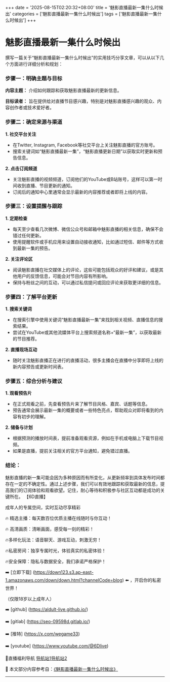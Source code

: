 +++
date = '2025-08-15T02:20:32+08:00'
title = '魅影直播最新一集什么时候出'
categories = ['魅影直播最新一集什么时候出']
tags = ['魅影直播最新一集什么时候出']
+++

# 魅影直播最新一集什么时候出

撰写一篇关于“魅影直播最新一集什么时候出”的实用技巧分享文章，可以从以下几个方面进行详细分析和规划：

### 步骤一：明确主题与目标

**内容主题：**
介绍如何跟踪和获取魅影直播最新的更新信息。

**目标读者：**
旨在提供给对直播节目感兴趣，特别是对魅影直播感兴趣的观众、内容创作者或技术爱好者。

### 步骤二：确定来源与渠道

**1. 社交平台关注**
- 在Twitter, Instagram, Facebook等社交平台上关注魅影直播的官方账号。
- 搜索关键词如“魅影直播最新一集”，“魅影直播更新日期”以获取实时更新和预告信息。

**2. 点击订阅频道**
- 关注魅影直播的视频频道，订阅他们的YouTube或B站账号，这样可以第一时间收到直播、节目更新的通知。
- 订阅后的通知中心里通常会显示最新的内容推荐或者即将上线的内容。

### 步骤三：设置提醒与跟踪

**1. 定期检查**
- 每天至少查看几次微博、微信公众号和邮箱中魅影直播的相关信息，确保不会错过任何更新。
- 使用提醒软件或手机应用来设置自动接收通知，比如通过短信、邮件等方式收到最新一集的预告。

**2. 关注评论区**
- 阅读魅影直播在社交媒体上的评论，这些可能包括观众的好评和建议，或是其他用户的反馈信息，可能会对节目内容有所影响。
- 保持与粉丝之间的互动，可以通过私信提问或回应评论来获取更详细的信息。

### 步骤四：了解平台更新

**1. 搜索关键词**
- 在搜索引擎中使用关键词“魅影直播最新一集”来找到相关视频、直播信息的搜索结果。
- 尝试在YouTube或其他流媒体平台上搜索频道名称+“最新一集”，以获取最新的节目推荐。

**2. 直播现场互动**
- 随时关注魅影直播正在进行的直播活动，很多主播会在直播中分享即将上线的新内容预告或更新时间表。

### 步骤五：综合分析与建议

**1. 观看预告片**
- 在正式观看之前，先查看预告片来了解节目风格、嘉宾、话题等信息。
- 预告通常会展示最新一集的概要或者一些特色亮点，帮助观众对即将看到的内容有初步的理解。

**2. 储备与计划**
- 根据预测的播放时间表，提前准备观看资源，例如在手机或电脑上下载节目视频。
- 如果是直播，提前关注相关的官方平台通知，避免错过直播。

### 结论：

魅影直播的新一集可能会因为多种原因而有所变化，从更新频率到具体发布时间都存在一定的不确定性。通过上述步骤，我们可以有效地跟踪和获取最新的信息，提高我们的订阅体验和观看欲望。记住，耐心等待和积极参与社区互动都是成功的关键所在。
【6D直播】

 成年人的专属空间，实时互动尽享精彩

🔥 精选主播：每天数百位优质主播在线随时与你互动！

🔥 高清画质：清晰画面，感受每一刻的精彩！

🔥多样化玩法：语音聊天、游戏互动，刺激无穷！

🔥私密房间：独享专属时光，体验真实的私密体验！

🔥安全保障：隐私与数据安全，我们承诺严格保护！

➡️ [立即下载] (https://down123.s3.ap-east-1.amazonaws.com/down/down.html?channelCode=blog) ⬅️ ，开启你的私密世界！

 （仅限18岁以上成年人）

➡️ [github] (https://aldult-live.github.io/)

➡️ [gitlab] (https://seo-09598d.gitlab.io/)

➡️ [推特] (https://x.com/wegame33)

➡️ [youtube] (https://www.youtube.com/@6Dlive)

🔞直播福利导航   [导航站1](https://webstack-86085a.gitlab.io/)[导航站2](https://onlygit123-2.github.io/)

📘 本文部分内容参考自：[《魅影直播最新一集什么时候出》](https://webstack-hugo-2.pages.dev/)

---
